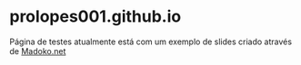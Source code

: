 # prolopes001.github.io

Página de testes atualmente está com um exemplo de slides criado através de [Madoko.net](https://www.madoko.net)
